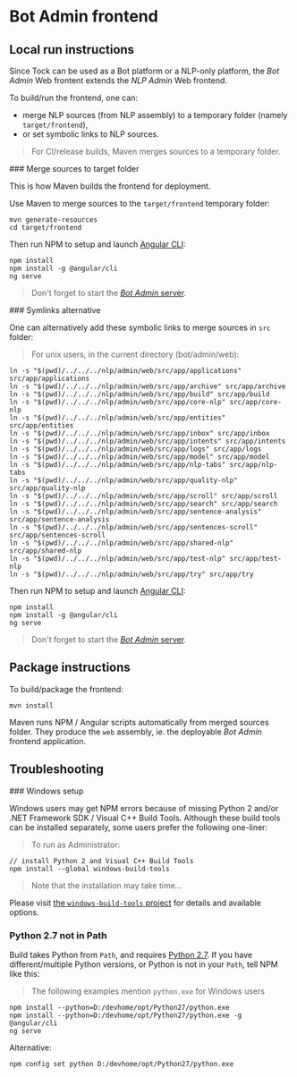 # Bot Admin frontend

## Local run instructions

Since Tock can be used as a Bot platform or a NLP-only platform, 
the _Bot Admin_ Web frontent extends the _NLP Admin_ Web frontend.

To build/run the frontend, one can:

* merge NLP sources (from NLP assembly) to a temporary folder 
(namely `target/frontend`),
* or set symbolic links to NLP sources.

> For CI/release builds, Maven merges sources to a temporary folder.

### Merge sources to target folder

This is how Maven builds the frontend for deployment.

Use Maven to merge sources to the `target/frontend` temporary folder:

```
mvn generate-resources
cd target/frontend
```

Then run NPM to setup and launch [Angular CLI](https://cli.angular.io/):

```
npm install
npm install -g @angular/cli
ng serve
```

> Don't forget to start the 
[_Bot Admin_ server](https://github.com/theopenconversationkit/tock/blob/master/.idea/runConfigurations/BotAdmin.xml).

### Symlinks alternative

One can alternatively add these symbolic links to merge sources in `src` folder:

> For unix users, in the current directory (bot/admin/web):

```
ln -s "$(pwd)/../../../nlp/admin/web/src/app/applications" src/app/applications
ln -s "$(pwd)/../../../nlp/admin/web/src/app/archive" src/app/archive
ln -s "$(pwd)/../../../nlp/admin/web/src/app/build" src/app/build
ln -s "$(pwd)/../../../nlp/admin/web/src/app/core-nlp" src/app/core-nlp
ln -s "$(pwd)/../../../nlp/admin/web/src/app/entities" src/app/entities
ln -s "$(pwd)/../../../nlp/admin/web/src/app/inbox" src/app/inbox
ln -s "$(pwd)/../../../nlp/admin/web/src/app/intents" src/app/intents
ln -s "$(pwd)/../../../nlp/admin/web/src/app/logs" src/app/logs
ln -s "$(pwd)/../../../nlp/admin/web/src/app/model" src/app/model
ln -s "$(pwd)/../../../nlp/admin/web/src/app/nlp-tabs" src/app/nlp-tabs
ln -s "$(pwd)/../../../nlp/admin/web/src/app/quality-nlp" src/app/quality-nlp
ln -s "$(pwd)/../../../nlp/admin/web/src/app/scroll" src/app/scroll
ln -s "$(pwd)/../../../nlp/admin/web/src/app/search" src/app/search
ln -s "$(pwd)/../../../nlp/admin/web/src/app/sentence-analysis" src/app/sentence-analysis
ln -s "$(pwd)/../../../nlp/admin/web/src/app/sentences-scroll" src/app/sentences-scroll
ln -s "$(pwd)/../../../nlp/admin/web/src/app/shared-nlp" src/app/shared-nlp
ln -s "$(pwd)/../../../nlp/admin/web/src/app/test-nlp" src/app/test-nlp
ln -s "$(pwd)/../../../nlp/admin/web/src/app/try" src/app/try
```

Then run NPM to setup and launch [Angular CLI](https://cli.angular.io/):

```
npm install
npm install -g @angular/cli
ng serve
```

> Don't forget to start the 
[_Bot Admin_ server](https://github.com/theopenconversationkit/tock/blob/master/.idea/runConfigurations/BotAdmin.xml).

## Package instructions

To build/package the frontend:

```
mvn install
```

Maven runs NPM / Angular scripts automatically from merged sources folder. They produce the `web` 
assembly, ie. the deployable _Bot Admin_ frontend application.

## Troubleshooting

### Windows setup

Windows users may get NPM errors because of missing Python 2 and/or .NET Framework SDK / Visual C++ Build Tools.
Although these build tools can be installed separately, some users prefer the following one-liner:

> To run as Administrator:

```
// install Python 2 and Visual C++ Build Tools
npm install --global windows-build-tools
```

> Note that the installation may take time...

Please visit [the `windows-build-tools` project](https://github.com/felixrieseberg/windows-build-tools) for details and available options.

### Python 2.7 not in Path

Build takes Python from `Path`, and requires [Python 2.7](https://www.python.org/downloads/release/python-272/). 
If you have different/multiple Python versions, or Python is not in your `Path`, tell NPM like this:

> The following examples mention `python.exe` for Windows users

```
npm install --python=D:/devhome/opt/Python27/python.exe
npm install --python=D:/devhome/opt/Python27/python.exe -g @angular/cli
ng serve
```

Alternative:

```
npm config set python D:/devhome/opt/Python27/python.exe
```
